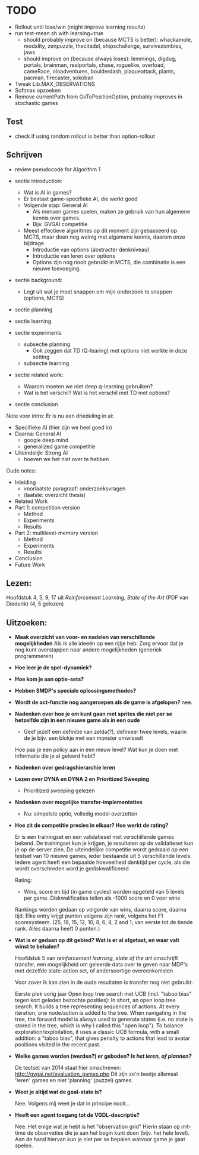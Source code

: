 TODO 
====

- Rollout until lose/win (might improve learning results)
- run test-mean.sh with learning=true
	- should probably improve on (because MCTS is better): whackamole, modality, zenpuzzle, thecitadel,
	  shipschallenge, survivezombies, jaws
	- should improve on (because always loses): lemmings, digdug, portals,
	  brainman, realportals, chase, roguelike, overload, cameRace,
	  oloadventures, boulderdash, plaqueattack, plants, pacman, firecaster,
	  sokoban
- Tweak Lib.MAX_OBSERVATIONS
- Softmax opzoeken
- Remove currentPath from GoToPositionOption, probably improves in stochastic
  games

## Test
- check if using random rollout is better than option-rollout

## Schrijven
- review pseudocode for Algorithm 1

- sectie introduction: 
	- Wat is AI in games?
	- Er bestaat game-specifieke AI, die werkt goed
	- Volgende stap: General AI
		- Als mensen games spelen, maken ze gebruik van hun algemene kennis over
		games.
		- Bijv. GVGAI competitie
	- Meest effectieve algoritmes op dit moment zijn gebasseerd op MCTS, maar doen
	nog weinig met algemene kennis, daarom onze bijdrage.
		- Introductie van options (abstracter denkniveau)
		- Introductie van leren over options
		- Options zijn nog nooit gebruikt in MCTS, die combinatie is een nieuwe
		toevoeging.
- sectie background: 
	- Legt uit wat je moet snappen om mijn onderzoek te snappen (options, MCTS)
- sectie planning 
- sectie learning
- sectie experiments
	- subsectie planning
		- Ook zeggen dat TD (Q-learing) met options niet werkte in deze setting
	- subsectie learning
- sectie related work:
	- Waarom moeten we niet deep q-learning gebruiken? 
	- Wat is het verschil? Wat is het verschil met TD met options?
- sectie conclusion

Note voor intro: Er is nu een driedeling in ai:

- Specifieke AI (hier zijn we heel goed in)
- Daarna: General AI
	- google deep mind 
	- generalized game competitie
- Uiteindelijk: Strong AI
	- hoeven we het niet over te hebben

Oude notes:

- Inleiding
	- voorlaatste paragraaf: onderzoeksvragen
	- (laatste: overzicht thesis)
- Related Work
- Part 1: competition version
	- Method
	- Experiments
	- Results
- Part 2: multilevel-memory version
	- Method
	- Experiments
	- Results
- Conclusion
- Future Work

## Lezen: 
Hoofdstuk 4, 5, 9, 17 uit *Reinforcement Learning, State of the Art* (PDF van
Diederik) (4, 5 gelezen)

## Uitzoeken: 

- **Maak overzicht van voor- en nadelen van verschillende mogelijkheden** Als ik
  alle ideeën op een rijtje heb: Zorg ervoor dat je nog kunt overstappen naar
  andere mogelijkheden (generiek programmeren)

- **Hoe leer je de spel-dynamiek?**

- **Hoe kom je aan optie-sets?**

- **Hebben SMDP's speciale oplossingsmethodes?**

- **Wordt de act-functie nog aangeroepen als de game is afgelopen?**
	nee.

- **Nadenken over hoe je om kunt gaan met sprites die niet per se hetzelfde zijn
	in een nieuwe game als in een oude**
	- Geef jezelf een definitie van zelda(?), definieer twee levels, waarin de
		je bijv. een blokje met een monster omwisselt

	Hoe pas je een policy aan in een nieuw level? Wat kun je doen met informatie
	die je al geleerd hebt? 

- **Nadenken over gedragshierarchie leren**

- **Lezen over DYNA en DYNA 2 en Prioritized Sweeping**
	- Prioritized sweeping gelezen

- **Nadenken over mogelijke transfer-implementaties**
	- Nu: simpelste optie, volledig model overzetten

- **Hoe zit de competitie precies in elkaar? Hoe werkt de rating?**

	Er is een trainingset en een validatieset met verschillende games bekend. De
	trainingset kun je krijgen, je resultaten op de validatieset kun je op de
	server zien. De uiteindelijke competitie wordt gedraaid op een testset
	van 10 nieuwe games, ieder bestaande uit 5 verschillende levels. Iedere
	agent heeft een bepaalde hoeveelheid denktijd per cycle, als die wordt
	overschreden word je gediskwalificeerd 

	Rating: 
	- Wins, score en tijd (in game cycles) worden opgeteld van 5 levels per
	  game. Diskwalificaties tellen als -1000 score en 0 voor wins

	Rankings worden gedaan op volgorde van wins, daarna score, daarna tijd.
	Elke entry krijgt punten volgens zijn rank, volgens het F1 scoresysteem.
	(25, 18, 15, 12, 10, 8, 6, 4, 2 and 1; van eerste tot de tiende rank.
	Alles daarna heeft 0 punten.)

- **Wat is er gedaan op dit gebied? Wat is er al afgetast, en waar valt winst
  te behalen?**

	Hoofdstuk 5 van *reinforcement learning, state of the art* omschrijft
	transfer, een mogelijkheid om geleerde data over te geven naar MDP's
	met dezelfde state-action set, of andersoortige overeenkomsten

	Voor zover ik kan zien in de oude resultaten is transfer nog niet gebruikt.

	Eerste plek vorig jaar Open loop tree search met UCB (incl. "taboo bias"
	tegen kort geleden bezochte posities): 
	In short, an open loop tree search. It builds a tree representing sequences
	of actions. At every iteration, one node/action is added to the tree. When
	navigating in the tree, the forward model is always used to generate states
	(i.e. no state is stored in the tree, which is why I called this "open
	loop"). To balance exploration/exploitation, it uses a classic UCB formula,
	with a small addition: a "taboo bias", that gives penalty to actions that
	lead to avatar positions visited in the recent past.

- **Welke games worden (werden?) er geboden? *Is het leren, of plannen?***

	De testset van 2014 staat hier omschreven:
	http://gvgai.net/evaluation_games.php
	Dit zijn zo'n beetje allemaal 'leren' games en niet 'planning' (puzzel)
	games. 
- **Weet je altijd wat de goal-state is?**

	Nee. Volgens mij weet je dat in principe nooit...

- **Heeft een agent toegang tot de VGDL-descriptie?**

	Nee. Het enige wat je hebt is het "observation grid" Hierin staan op init-time
	de observaties die je aan het begin kunt doen (bijv. het hele level). Aan de
	hand hiervan kun je niet per se bepalen watvoor game je gaat spelen.
